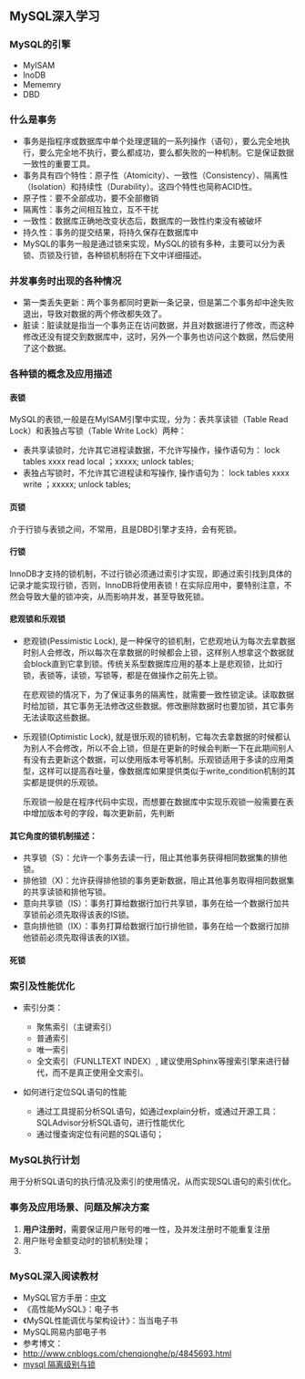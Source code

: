 ## MySQL深入学习
### MySQL的引擎
* MyISAM 
* InoDB
* Mememry
* DBD


### 什么是事务
* 事务是指程序或数据库中单个处理逻辑的一系列操作（语句），要么完全地执行，要么完全地不执行，要么都成功，要么都失败的一种机制。它是保证数据一致性的重要工具。
* 事务具有四个特性：原子性（Atomicity）、一致性（Consistency）、隔离性（Isolation）和持续性（Durability）。这四个特性也简称ACID性。
 * 原子性：要不全部成功，要不全部撤销
 * 隔离性：事务之间相互独立，互不干扰
 * 一致性：数据库正确地改变状态后，数据库的一致性约束没有被破坏
 * 持久性：事务的提交结果，将持久保存在数据库中
* MySQL的事务一般是通过锁来实现，MySQL的锁有多种，主要可以分为表锁、页锁及行锁，各种锁机制将在下文中详细描述。

### 并发事务时出现的各种情况
* 第一类丢失更新：两个事务都同时更新一条记录，但是第二个事务却中途失败退出，导致对数据的两个修改都失效了。
* 脏读：脏读就是指当一个事务正在访问数据，并且对数据进行了修改，而这种修改还没有提交到数据库中，这时，另外一个事务也访问这个数据，然后使用了这个数据。

### 各种锁的概念及应用描述

#### 表锁
 
 MySQL的表锁,一般是在MyISAM引擎中实现，分为：表共享读锁（Table Read Lock）和表独占写锁（Table Write Lock）两种：
 
 * 表共享读锁时，允许其它进程读数据，不允许写操作，操作语句为： lock tables xxxx read local ；xxxxx;  unlock tables; 
 * 表独占写锁时，不允许其它进程读和写操作, 操作语句为： lock tables xxxx write ；xxxxx;  unlock tables; 
 

#### 页锁
介于行锁与表锁之间，不常用，且是DBD引擎才支持，会有死锁。

#### 行锁
  InnoDB才支持的锁机制，不过行锁必须通过索引才实现，即通过索引找到具体的记录才能实现行锁，否则，InnoDB将使用表锁！在实际应用中，要特别注意，不然会导致大量的锁冲突，从而影响并发，甚至导致死锁。

#### 悲观锁和乐观锁
* 悲观锁(Pessimistic Lock), 是一种保守的锁机制，它悲观地认为每次去拿数据时别人会修改，所以每次在拿数据的时候都会上锁，这样别人想拿这个数据就会block直到它拿到锁。传统关系型数据库应用的基本上是悲观锁，比如行锁，表锁等，读锁，写锁等，都是在做操作之前先上锁。

  在悲观锁的情况下，为了保证事务的隔离性，就需要一致性锁定读。读取数据时给加锁，其它事务无法修改这些数据。修改删除数据时也要加锁，其它事务无法读取这些数据。

* 乐观锁(Optimistic Lock), 就是很乐观的锁机制，它每次去拿数据的时候都认为别人不会修改，所以不会上锁，但是在更新的时候会判断一下在此期间别人有没有去更新这个数据，可以使用版本号等机制。乐观锁适用于多读的应用类型，这样可以提高吞吐量，像数据库如果提供类似于write_condition机制的其实都是提供的乐观锁。

   乐观锁一般是在程序代码中实现，而想要在数据库中实现乐观锁一般需要在表中增加版本号的字段，每次更新前，先判断

#### 其它角度的锁机制描述：

* 共享锁（S）：允许一个事务去读一行，阻止其他事务获得相同数据集的排他锁。
* 排他锁（X)：允许获得排他锁的事务更新数据，阻止其他事务取得相同数据集的共享读锁和排他写锁。
* 意向共享锁（IS）：事务打算给数据行加行共享锁，事务在给一个数据行加共享锁前必须先取得该表的IS锁。
* 意向排他锁（IX）：事务打算给数据行加行排他锁，事务在给一个数据行加排他锁前必须先取得该表的IX锁。

#### 死锁



### 索引及性能优化
* 索引分类：
  * 聚焦索引（主键索引）
  * 普通索引
  * 唯一索引
  * 全文索引（FUNLLTEXT INDEX）, 建议使用Sphinx等搜索引擎来进行替代，而不是真正使用全文索引。
  
* 如何进行定位SQL语句的性能
  * 通过工具提前分析SQL语句，如通过explain分析，或通过开源工具：SQLAdvisor分析SQL语句，进行性能优化
  * 通过慢查询定位有问题的SQL语句；

### MySQL执行计划
用于分析SQL语句的执行情况及索引的使用情况，从而实现SQL语句的索引优化。


### 事务及应用场景、问题及解决方案
1. **用户注册时**，需要保证用户账号的唯一性，及并发注册时不能重复注册
2. 用户账号金额变动时的锁机制处理；
3. 


### MySQL深入阅读教材

* MySQL官方手册：[中文](http://doc.mysql.cn/mysql5/refman-5.1-zh.html-chapter/)
* 《高性能MySQL》：电子书
* 《MySQL性能调优与架构设计》：当当电子书
* MySQL网易内部电子书
* 参考博文：
 * http://www.cnblogs.com/chenqionghe/p/4845693.html
 * [mysql 隔离级别与锁 ](http://blog.csdn.net/pingnanlee/article/details/41824389) 


